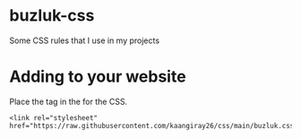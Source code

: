 # buzluk-css
Some CSS rules that I use in my projects

# Adding to your website
Place the <link> tag in the <head> for the CSS.
```
<link rel="stylesheet" href="https://raw.githubusercontent.com/kaangiray26/css/main/buzluk.css">
```
